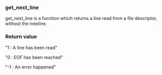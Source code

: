 ### get_next_line
get_next_line is a fucntion which returns a line read from
a file descriptor, without the newline.

### Return value
    	
  
  "1  : A line has been read"
  
  "0  : EOF has been reached"
  
  "-1 : An error happened"
